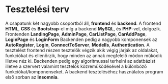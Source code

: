 # Tesztelési terv
A csapatunk két nagyobb csoportból áll, <strong>frontend</strong> és <strong>backend</strong>. A frontend <strong>HTML</strong>, <strong>CSS</strong>
és <strong>Bootstrap</strong>-el míg a backend <strong>MySQL</strong>, és <strong>PHP</strong>-vel, dolgozik. Frontenden <strong>LandingPage</strong>,
<strong>AdminPage</strong>, <strong>CarListPage</strong>, <strong>CarAddPage</strong>, <strong>LoginPage</strong> és <strong>LoginForm</strong> Backenden
pedig a nagyobb komponensek az <strong>AutoRegister</strong>, <strong>Login</strong>, <strong>ConnectToServer</strong>, <strong>Modells</strong>,
<strong>Authentication</strong>. A tesztelést frontend részen tesztelők végzik akik végig járják az oldalakat, funkciókat és ellenőrzik, hogy minden az
annak megfelelő módon működik illetve néz ki. Backenden pedig egy algoritmussal terhelni az adatbázist illetve a szervert valamint tesztelők közreműködésével a
különböző funkciókat/komponenseket. A backend teszteléséhez használatos program első sorban az <strong>Insomnia</strong>.</br>
